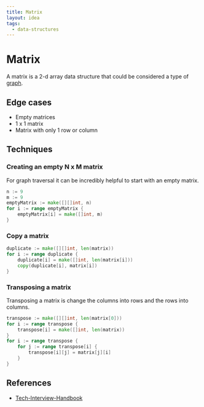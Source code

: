 ```yaml
---
title: Matrix
layout: idea
tags:
  - data-structures
---
```


# Matrix

A matrix is a 2-d array data structure that could be considered a type of
[graph](/computer-engineering/Graph).

## Edge cases

- Empty matrices
- 1 x 1 matrix
- Matrix with only 1 row or column

## Techniques

### Creating an empty N x M matrix

For graph traversal it can be incredibly helpful to start with an empty matrix.

```go
n := 9
m := 9
emptyMatrix := make([][]int, n)
for i := range emptyMatrix {
	emptyMatrix[i] = make([]int, m)
}
```

### Copy a matrix

```go
duplicate := make([][]int, len(matrix))
for i := range duplicate {
	duplicate[i] = make([]int, len(matrix[i]))
	copy(duplicate[i], matrix[i])
}
```

### Transposing a matrix

Transposing a matrix is change the columns into rows and the rows into columns.

```go
transpose := make([][]int, len(matrix[0]))
for i := range transpose {
	transpose[i] = make([]int, len(matrix))
}
for i := range transpose {
	for j := range transpose[i] {
		transpose[i][j] = matrix[j][i]
	}
}
```

## References

- [Tech-Interview-Handbook](/reference/Tech-Interview-Handbook)
